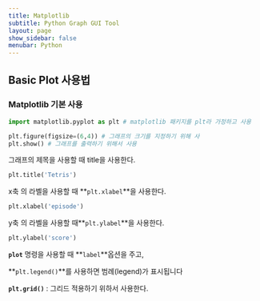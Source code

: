 ```yaml
---
title: Matplotlib
subtitle: Python Graph GUI Tool
layout: page
show_sidebar: false
menubar: Python
---
```


## Basic Plot 사용법

### Matplotlib 기본 사용

```python
import matplotlib.pyplot as plt # matplotlib 패키지를 plt라 가정하고 사용

plt.figure(figsize=(6,4)) # 그래프의 크기를 지정하기 위해 사
plt.show() # 그래프를 출력하기 위해서 사용
```

그래프의 제목을 사용할 때 title을 사용한다.

```python
plt.title('Tetris')
```

x축 의 라벨을 사용할 때 **`plt.xlabel`**을 사용한다.

```python
plt.xlabel('episode')
```

y축 의 라벨을 사용할 때**`plt.ylabel`**을 사용한다.

```python
plt.ylabel('score')
```

**`plot`** 명령을 사용할 때 **`label`**옵션을 주고,

**`plt.legend()`**를 사용하면 범례\(legend\)가 표시됩니다

**`plt.grid()`** : 그리드 적용하기 위하서 사용한다.
